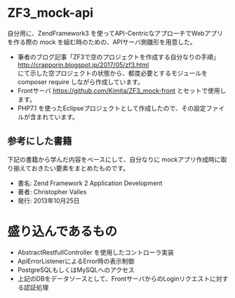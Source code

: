 # ZF3_mock-api
自分用に、ZendFramework3 を使ってAPI-CentricなアプローチでWebアプリを作る際の mock を組む時のための、APIサーバ側雛形を用意した。  

- 筆者のブログ記事「ZF3で空のプロジェクトを作成する自分なりの手順」  
http://crapporin.blogspot.jp/2017/05/zf3.html  
にて示した空プロジェクトの状態から、都度必要とするモジュールを composer require しながら作成しています。
- Frontサーバ https://github.com/Kimita/ZF3_mock-front とセットで使用します。
- PHP7.1 を使ったEclipseプロジェクトとして作成したので、その設定ファイルが含まれています。

## 参考にした書籍
下記の書籍から学んだ内容をベースにして、自分なりに mockアプリ作成時に取り揃えておきたい要素をまとめたものです。

- 書名: Zend Framework 2 Application Development
- 著者: Christopher Valles
- 発行: 2013年10月25日

# 盛り込んであるもの

- AbstractRestfullController を使用したコントローラ実装
- ApiErrorListenerによるError時の表示制御
- PostgreSQLもしくはMySQLへのアクセス
- 上記のDBをデータソースとして、FrontサーバからのLoginリクエストに対する認証処理
